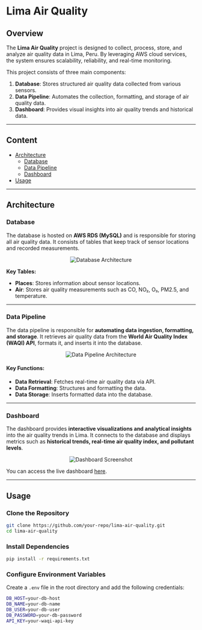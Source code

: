 # Lima Air Quality

## Overview

The **Lima Air Quality** project is designed to collect, process, store, and analyze air quality data in Lima, Peru. By leveraging AWS cloud services, the system ensures scalability, reliability, and real-time monitoring. 

This project consists of three main components:
1. **Database**: Stores structured air quality data collected from various sensors.
2. **Data Pipeline**: Automates the collection, formatting, and storage of air quality data.
3. **Dashboard**: Provides visual insights into air quality trends and historical data.

---

## Content

- [Architecture](#architecture)
  - [Database](#database)
  - [Data Pipeline](#data-pipeline)
  - [Dashboard](#dashboard)
- [Usage](#usage)

---

## Architecture

### Database

The database is hosted on **AWS RDS (MySQL)** and is responsible for storing all air quality data. It consists of tables that keep track of sensor locations and recorded measurements.

<p align="center">
    <img src="https://github.com/user-attachments/assets/60f19eb5-52f6-48df-bb7c-4b623837d43b" alt="Database Architecture">
</p>

**Key Tables:**
- **Places**: Stores information about sensor locations.
- **Air**: Stores air quality measurements such as CO, NO₂, O₃, PM2.5, and temperature.

---

### Data Pipeline

The data pipeline is responsible for **automating data ingestion, formatting, and storage**. It retrieves air quality data from the **World Air Quality Index (WAQI) API**, formats it, and inserts it into the database.

<p align="center">
    <img src="https://github.com/user-attachments/assets/acb4aead-e449-4caf-a516-a0b3c774f111" alt="Data Pipeline Architecture">
</p>

#### Key Functions:
- **Data Retrieval**: Fetches real-time air quality data via API.
- **Data Formatting**: Structures and formatting the data.
- **Data Storage**: Inserts formatted data into the database.

---

### Dashboard

The dashboard provides **interactive visualizations and analytical insights** into the air quality trends in Lima. It connects to the database and displays metrics such as **historical trends, real-time air quality index, and pollutant levels**.

<p align="center">
    <img src="https://github.com/user-attachments/assets/3d2f1b2e-8f4e-4b8e-9b6e-3b2f1b2e8f4e" alt="Dashboard Screenshot">
</p>

You can access the live dashboard [here](https://your-dashboard-link.com).

---

## Usage

### Clone the Repository
```bash
git clone https://github.com/your-repo/lima-air-quality.git
cd lima-air-quality
```

### Install Dependencies

```bash
pip install -r requirements.txt
```

### Configure Environment Variables

Create a ``.env`` file in the root directory and add the following credentials:

```bash
DB_HOST=your-db-host
DB_NAME=your-db-name
DB_USER=your-db-user
DB_PASSWORD=your-db-password
API_KEY=your-waqi-api-key
```

